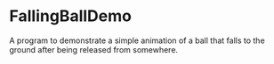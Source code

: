 # FallingBallDemo
A program to demonstrate a simple animation of a ball that falls to the ground after being released from somewhere.
